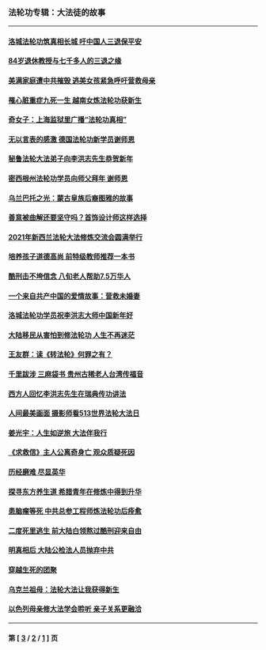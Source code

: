 ### 法轮功专辑：大法徒的故事
---
#### [洛城法轮功筑真相长城 吁中国人三退保平安](../../pages/nf1147481/n13892471.md?03170430) 
#### [84岁退休教授与七千多人的三退之缘](../../pages/nf1147481/n13796650.md?03170430) 
#### [美满家庭遭中共摧毁 逃美女孩紧急呼吁营救母亲](../../pages/nf1147481/n13792859.md?03170430) 
#### [罹心脏重症九死一生 越南女炼法轮功获新生](../../pages/nf1147481/n13732766.md?03170430) 
#### [奇女子：上海监狱里广播“法轮功真相”](../../pages/nf1147481/n13726443.md?03170430) 
#### [无以言表的感激 德国法轮功新学员谢师恩](../../pages/nf1147481/n13543790.md?03170430) 
#### [秘鲁法轮大法弟子向李洪志先生恭贺新年](../../pages/nf1147481/n13540182.md?03170430) 
#### [密西根州法轮功学员向师父拜年 谢师恩](../../pages/nf1147481/n13538183.md?03170430) 
#### [乌兰巴托之光：蒙古皇族后裔图雅的故事](../../pages/nf1147481/n13155759.md?03170430) 
#### [善意被曲解还要坚守吗？首饰设计师这样选择](../../pages/nf1147481/n13077575.md?03170430) 
#### [2021年新西兰法轮大法修炼交流会圆满举行](../../pages/nf1147481/n13033149.md?03170430) 
#### [培养孩子道德高尚 前特级教师推荐一本书](../../pages/nf1147481/n12938640.md?03170430) 
#### [酷刑击不垮信念 八旬老人帮助7.5万华人](../../pages/nf1147481/n12880712.md?03170430) 
#### [一个来自共产中国的爱情故事：营救未婚妻](../../pages/nf1147481/n12778386.md?03170430) 
#### [洛城法轮功学员祝李洪志大师中国新年好](../../pages/nf1147481/n12724685.md?03170430) 
#### [大陆移民从害怕到修法轮功 人生不再迷茫](../../pages/nf1147481/n12414325.md?03170430) 
#### [王友群：读《转法轮》何罪之有？](../../pages/nf1147481/n12408647.md?03170430) 
#### [千里跋涉 三麻袋书 贵州古稀老人台湾传福音](../../pages/nf1147481/n12198750.md?03170430) 
#### [西方人回忆李洪志先生在瑞典传功讲法](../../pages/nf1147481/n12099607.md?03170430) 
#### [人间最美画面 摄影师看513世界法轮大法日](../../pages/nf1147481/n12094118.md?03170430) 
#### [姜光宇：人生如逆旅 大法伴我行](../../pages/nf1147481/n12088664.md?03170430) 
#### [《求救信》主人公离奇身亡 观众质疑死因](../../pages/nf1147481/n11845215.md?03170430) 
#### [历经磨难 尽显英华](../../pages/nf1147481/n11723297.md?03170430) 
#### [探寻东方养生道 希腊青年在修炼中得到升华](../../pages/nf1147481/n11494502.md?03170430) 
#### [患脑瘤等死 中共总参工程师炼法轮功后痊愈](../../pages/nf1147481/n11466682.md?03170430) 
#### [二度死里逃生 前大陆白领熬过酷刑迎来自由](../../pages/nf1147481/n11368594.md?03170430) 
#### [明真相后 大陆公检法人员抛弃中共](../../pages/nf1147481/n11358618.md?03170430) 
#### [穿越生死的团聚](../../pages/nf1147481/n11258922.md?03170430) 
#### [乌克兰祖母：法轮大法让我获得新生](../../pages/nf1147481/n11269457.md?03170430) 
#### [以色列母亲修大法学会聆听 亲子关系更融洽](../../pages/nf1147481/n11268195.md?03170430) 

---
#### 第 [ [3](./3.md?03170430) / [2](./2.md?03170430) / [1](./1.md?03170430) ] 页
